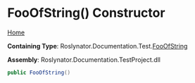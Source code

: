 # FooOfString\(\) Constructor

[Home](../../../../../README.md#_top)

**Containing Type**: Roslynator\.Documentation\.Test\.[FooOfString](../README.md#_top)

**Assembly**: Roslynator\.Documentation\.TestProject\.dll

```csharp
public FooOfString()
```

